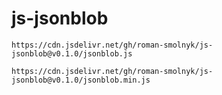 # js-jsonblob

```
https://cdn.jsdelivr.net/gh/roman-smolnyk/js-jsonblob@v0.1.0/jsonblob.js
```

```
https://cdn.jsdelivr.net/gh/roman-smolnyk/js-jsonblob@v0.1.0/jsonblob.min.js
```
